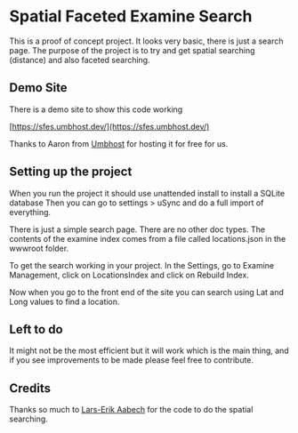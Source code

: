 # Spatial Faceted Examine Search

This is a proof of concept project. It looks very basic, there is just a search page.
The purpose of the project is to try and get spatial searching (distance) and also faceted searching.

## Demo Site

There is a demo site to show this code working

[https://sfes.umbhost.dev/](https://sfes.umbhost.dev/)

Thanks to Aaron from [Umbhost](https://umbhost.net/) for hosting it for free for us.

## Setting up the project

When you run the project it should use unattended install to install a SQLite database
Then you can go to settings > uSync and do a full import of everything.

There is just a simple search page. There are no other doc types. The contents of the examine index comes from a file called locations.json in the wwwroot folder.

To get the search working in your project. In the Settings, go to Examine Management, click on LocationsIndex and click on Rebuild Index.

Now when you go to the front end of the site you can search using Lat and Long values to find a location.

## Left to do

It might not be the most efficient but it will work which is the main thing, and if you see improvements to be made please feel free to contribute.

## Credits

Thanks so much to [Lars-Erik Aabech](https://twitter.com/bleedo) for the code to do the spatial searching.
